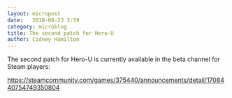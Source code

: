 ```yaml
---
layout: micropost
date:   2018-08-23 3:59
category: microblog
title: The second patch for Hero-U
author: Cidney Hamilton
---
```


The second patch for Hero-U is currently available in the beta channel for Steam players: 

<a href="https://steamcommunity.com/games/375440/announcements/detail/1708440754749350804">https://steamcommunity.com/games/375440/announcements/detail/1708440754749350804</a>
